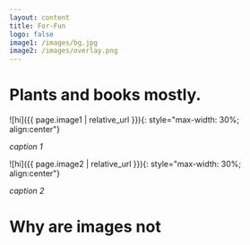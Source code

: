 ```yaml
---
layout: content
title: For-Fun
logo: false
image1: /images/bg.jpg
image2: /images/overlay.png
---
```


<h1>Plants and books mostly.</h1>

![hi]({{ page.image1 | relative_url }}){: style="max-width: 30%; align:center"}

*caption 1*

![hi]({{ page.image2 | relative_url }}){: style="max-width: 30%; align:center"}

*caption 2*

<h1>Why are images not</h1>




